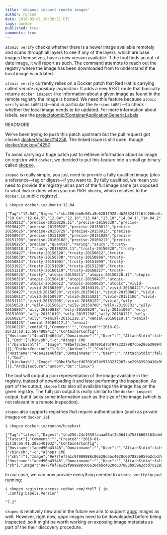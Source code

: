 ```yaml
---
title: 'skopeo: inspect remote images'
author: runcom
date: 2016-03-01 10:39:51 UTC
tags: docker
published: true
comments: true
---
```


`atomic verify` checks whether there is a newer image available remotely and scans through all layers to see if any of the layers, which are base images themselves, have a new version available.  If the tool finds an out-of-date image, it will report as such. The command attempts to reach out the registry where the image has been downloaded from to understand if the local image is outdated.

`atomic verify` currently relies on a Docker patch that Red Hat is carrying called *remote repository inspection*. It adds a new REST route that basically returns `docker inspect`-like information about a given image as found in the remote registry the image is hosted. We need this feature because `atomic verify` uses `LABEL`(s)&mdash;and in particular the `Version` `LABEL`&mdash;to check whether the local image needs to be updated. For more information about labels, see  the [projectatomic/ContainerApplicationGenericLabels](https://github.com/projectatomic/ContainerApplicationGenericLabels).

READMORE

We've been trying to push this patch upstream but the pull request got closed:  [docker/docker#14258](https://github.com/docker/docker/pull/14258). The linked issue is still open, though: [docker/docker#14257](https://github.com/docker/docker/issues/14257).

To avoid carrying a huge patch just to retrieve information about an image on registry with `docker`, we decided to put this feature into a small go binary called [skopeo](https://github.com/runcom/skopeo).

`skopeo` is really simple, you just need to provide a fully qualified image (plus a reference&mdash;tag or digest&mdash;if you want to. By fully qualified, we mean you need to provide the registry url as part of the full image name (as opposed to what `docker` does when you run `FROM ubuntu`, which resolves to the `docker.io` public registry).

```
$ skopeo docker.io/ubuntu:12.04

{"Tag":"12.04","Digest":"sha256:bb0c00ca5e62017928cdb26324f7f6fe266cdfa21743857fd503d6ea73bc348a","RepoTags":["10.04","12.04.5","12.04","12.10","13.04","13.10","14.04.1","14.04.2","14.04.3","14.04.4","14.04","14.10","15.04","15.10","16.04","latest","lucid","precise-20150212","precise-20150228.11","precise-20150320","precise-20150427","precise-20150528","precise-20150612","precise-20150626","precise-20150729","precise-20150813","precise-20150924","precise-20151020","precise-20151028","precise-20151208","precise-20160108","precise-20160217","precise-20160225","precise","quantal","raring","saucy","trusty-20150218.1","trusty-20150228.11","trusty-20150320","trusty-20150427","trusty-20150528","trusty-20150612","trusty-20150630","trusty-20150730","trusty-20150806","trusty-20150814","trusty-20151001","trusty-20151009","trusty-20151021","trusty-20151028","trusty-20151208","trusty-20151218","trusty-20160119","trusty-20160217","trusty-20160226","trusty","utopic-20150211","utopic-20150228.11","utopic-20150319","utopic-20150418","utopic-20150427","utopic-20150528","utopic-20150612","utopic-20150625","utopic","vivid-20150218","vivid-20150309","vivid-20150319.1","vivid-20150421","vivid-20150427","vivid-20150528","vivid-20150611","vivid-20150802","vivid-20150813","vivid-20150930","vivid-20151021","vivid-20151106","vivid-20151111","vivid-20151208","vivid-20160122","vivid","wily-20150528.1","wily-20150611","wily-20150708","wily-20150731","wily-20150807","wily-20150818","wily-20150829","wily-20151006","wily-20151009","wily-20151019","wily-20151208","wily-20160121","wily-20160217","wily","xenial-20151218.1","xenial-20160119.1","xenial-20160125","xenial-20160217.2","xenial-20160226","xenial"],"Comment":"","Created":"2016-02-26T22:10:13.587480841Z","ContainerConfig":{"Hostname":"4ca411e46fda","Domainname":"","User":"","AttachStdin":false,"AttachStdout":false,"AttachStderr":false,"Tty":false,"OpenStdin":false,"StdinOnce":false,"Env":[],"Cmd":["/bin/sh","-c","#(nop) CMD [\"/bin/bash\"]"],"Image":"98bef3c5ecfd87001d7bf9783237987cbe29663909410e997ba4f601fcbdbf60","Volumes":null,"WorkingDir":"","Entrypoint":null,"OnBuild":null,"Labels":{}},"DockerVersion":"1.9.1","Author":"","Config":{"Hostname":"4ca411e46fda","Domainname":"","User":"","AttachStdin":false,"AttachStdout":false,"AttachStderr":false,"Tty":false,"OpenStdin":false,"StdinOnce":false,"Env":[],"Cmd":["/bin/bash"],"Image":"98bef3c5ecfd87001d7bf9783237987cbe29663909410e997ba4f601fcbdbf60","Volumes":null,"WorkingDir":"","Entrypoint":null,"OnBuild":null,"Labels":{}},"Architecture":"amd64","Os":"linux"}
```

The tool will output a json representation of the image available in the registry, instead of downloading it and later performing the inspection. As part of the output, `skopeo` lists also all available tags the image has on the given registry.
The full json output is really similar to the `docker inspect` output, but it lacks some information such as the size of the image (which is not relevant in a remote inspection).

`skopeo`  also supports registries that require authentication (such as private images on `docker.io`):

```
$ skopeo docker.io/runcom/busyboxt

{"Tag":"latest","Digest":"sha256:24c4959faaaa08af2b964fa753f6608163bde0b0a8db4250d58989f4737ac4c2","RepoTags":["latest"],"Comment":"","Created":"2016-01-15T18:06:41.282540103Z","ContainerConfig":{"Hostname":"aded96b43f48","Domainname":"","User":"","AttachStdin":false,"AttachStdout":false,"AttachStderr":false,"Tty":false,"OpenStdin":false,"StdinOnce":false,"Env":null,"Cmd":["/bin/sh","-c","#(nop) CMD [\"sh\"]"],"Image":"9e77fef7a1c9f989988c06620dabc4020c607885b959a2cbd7c2283c91da3e33","Volumes":null,"WorkingDir":"","Entrypoint":null,"OnBuild":null,"Labels":null},"DockerVersion":"1.8.3","Author":"","Config":{"Hostname":"aded96b43f48","Domainname":"","User":"","AttachStdin":false,"AttachStdout":false,"AttachStderr":false,"Tty":false,"OpenStdin":false,"StdinOnce":false,"Env":null,"Cmd":["sh"],"Image":"9e77fef7a1c9f989988c06620dabc4020c607885b959a2cbd7c2283c91da3e33","Volumes":null,"WorkingDir":"","Entrypoint":null,"OnBuild":null,"Labels":null},"Architecture":"amd64","Os":"linux"}
```

In our case, we can now provide everything needed to `atomic verify` by just running:

```
$ skopeo registry.access.redhat.com/rhel7 | jq '.Config.Labels.Version'

"7.2"
```

`skopeo` is relatively new and in the future we aim to support [appc](https://github.com/appc/spec) images as well. However, right now, *appc* images need to be downloaded before being inspected, so it might be worth working on exposing image metadata as part of the their discovery procedure.
